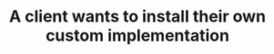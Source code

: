 ---
layout: all-exams
title: "A client wants to install their own custom implementation "
blurb: "If a user wants to run their own software on a Linux OS in the cloud, Amazon EC2 is the correct choice."
quid: 265
---